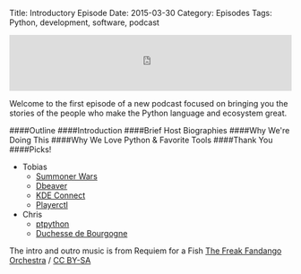 Title: Introductory Episode
Date: 2015-03-30
Category: Episodes
Tags: Python, development, software, podcast

<iframe id="audio_iframe" src="https://www.podbean.com/media/player/fnm29-54eb7d/initByJs/1/auto/1?skin=103" width="100%" height="100" frameborder="0" scrolling="no"></iframe>

Welcome to the first episode of a new podcast focused on bringing you the stories of the people who make the Python language and ecosystem great.

####Outline
####Introduction
####Brief Host Biographies
####Why We're Doing This
####Why We Love Python & Favorite Tools
####Thank You
####Picks!
  * Tobias
    - [Summoner Wars](http://www.amazon.com/gp/product/B005E7A3OM/ref=as_li_tl?ie=UTF8&camp=1789&creative=390957&creativeASIN=B005E7A3OM&linkCode=as2&tag=renaidev-20&linkId=IFYC5LWSEFBOSQ7K)
    - [Dbeaver](http://dbeaver.jkiss.org/)
    - [KDE Connect](https://community.kde.org/KDEConnect)
    - [Playerctl](https://github.com/acrisci/playerctl)
  * Chris
    - [ptpython](https://github.com/jonathanslenders/ptpython)
    - [Duchesse de Bourgogne](http://en.wikipedia.org/wiki/Duchesse_de_Bourgogne_%28beer%29)

The intro and outro music is from Requiem for a Fish [The Freak Fandango Orchestra](http://freemusicarchive.org/music/The_Freak_Fandango_Orchestra/)  / [CC BY-SA](http://creativecommons.org/licenses/by-sa/3.0/)
